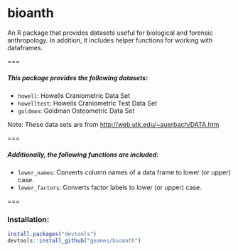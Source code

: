 # bioanth
An R package that provides datasets useful for biological and forensic anthropology. In addition, it includes helper functions for working with dataframes.

===

##### This package provides the following datasets:
* `howell`: Howells Craniometric Data Set
* `howelltest`: Howells Craniometric Test Data Set
* `goldman`: Goldman Osteometric Data Set

Note: These data sets are from http://web.utk.edu/~auerbach/DATA.htm

===

##### Additionally, the following functions are included:
* `lower_names`: Converts column names of a data frame to lower (or upper) case.
* `lower_factors`:  Converts factor labels to lower (or upper) case.

===

### Installation:
```r
install.packages("devtools")
devtools::install_github("geanes/bioanth")
```

